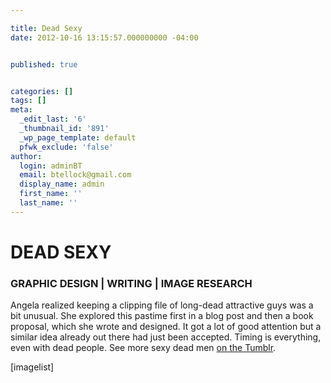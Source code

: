 ```yaml
---

title: Dead Sexy
date: 2012-10-16 13:15:57.000000000 -04:00


published: true


categories: []
tags: []
meta:
  _edit_last: '6'
  _thumbnail_id: '891'
  _wp_page_template: default
  pfwk_exclude: 'false'
author:
  login: adminBT
  email: btellock@gmail.com
  display_name: admin
  first_name: ''
  last_name: ''
---
```

<h1>DEAD SEXY</h1>
<h3>GRAPHIC DESIGN | WRITING | IMAGE RESEARCH</h3>
Angela realized keeping a clipping file of long-dead attractive guys was a bit unusual. She explored this pastime first in a blog post and then a book proposal, which she wrote and designed. It got a lot of good attention but a similar idea already out there had just been accepted. Timing is everything, even with dead people. See more sexy dead men <a href="http://mydeaddate.tumblr.com/" target="_blank">on the Tumblr</a>.


[imagelist]
